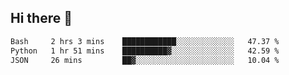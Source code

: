 ## Hi there 👋

<!--START_SECTION:waka-->

```txt
Bash     2 hrs 3 mins    ████████████░░░░░░░░░░░░░   47.37 %
Python   1 hr 51 mins    ██████████▓░░░░░░░░░░░░░░   42.59 %
JSON     26 mins         ██▓░░░░░░░░░░░░░░░░░░░░░░   10.04 %
```

<!--END_SECTION:waka-->

<!--
**OliverShang/OliverShang** is a ✨ _special_ ✨ repository because its `README.md` (this file) appears on your GitHub profile.

Here are some ideas to get you started:

- 🔭 I’m currently working on ...
- 🌱 I’m currently learning ...
- 👯 I’m looking to collaborate on ...
- 🤔 I’m looking for help with ...
- 💬 Ask me about ...
- 📫 How to reach me: ...
- 😄 Pronouns: ...
- ⚡ Fun fact: ...
-->
